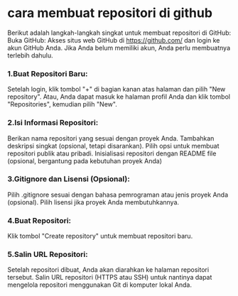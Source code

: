 # cara membuat repositori di github


Berikut adalah langkah-langkah singkat untuk membuat repositori di GitHub:
Buka GitHub:
Akses situs web GitHub di https://github.com/ dan login ke akun GitHub Anda. Jika Anda belum memiliki akun, Anda perlu membuatnya terlebih dahulu.


### 1.Buat Repositori Baru:
Setelah login, klik tombol "+" di bagian kanan atas halaman dan pilih "New repository".
Atau, Anda dapat masuk ke halaman profil Anda dan klik tombol "Repositories", kemudian pilih "New".


### 2.Isi Informasi Repositori:
Berikan nama repositori yang sesuai dengan proyek Anda.
Tambahkan deskripsi singkat (opsional, tetapi disarankan).
Pilih opsi untuk membuat repositori publik atau pribadi.
Inisialisasi repositori dengan README file (opsional, bergantung pada kebutuhan proyek Anda)


### 3.Gitignore dan Lisensi (Opsional):
Pilih .gitignore sesuai dengan bahasa pemrograman atau jenis proyek Anda (opsional).
Pilih lisensi jika proyek Anda membutuhkannya.


### 4.Buat Repositori:
Klik tombol "Create repository" untuk membuat repositori baru.


### 5.Salin URL Repositori:
Setelah repositori dibuat, Anda akan diarahkan ke halaman repositori tersebut.
Salin URL repositori (HTTPS atau SSH) untuk nantinya dapat mengelola repositori menggunakan Git di komputer lokal Anda.

